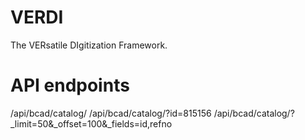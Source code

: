 VERDI
=====

The VERsatile DIgitization Framework.

# API endpoints
/api/bcad/catalog/
/api/bcad/catalog/?id=815156
/api/bcad/catalog/?_limit=50&_offset=100&_fields=id,refno
